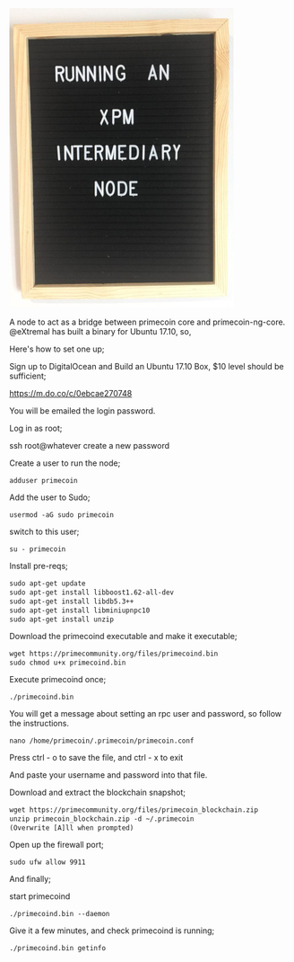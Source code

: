 <!-- TITLE: Running an Intermediary Node on Ubuntu 17.10 -->
<!-- SUBTITLE: A quick summary of Running Int Node -->

![Title Image](/uploads/inter-2.jpg "Title Image")

A node to act as a bridge between primecoin core and primecoin-ng-core. @eXtremal has built a binary for Ubuntu 17.10, so,

Here's how to set one up;


Sign up to DigitalOcean and Build an Ubuntu 17.10 Box, $10 level should be sufficient;

https://m.do.co/c/0ebcae270748

You will be emailed the login password.



Log in as root;

ssh root@whatever
create a new password

Create a user to run the node;

```
adduser primecoin
```

Add the user to Sudo;

```
usermod -aG sudo primecoin
```

switch to this user;

```
su - primecoin
```

Install pre-reqs;

```
sudo apt-get update
sudo apt-get install libboost1.62-all-dev
sudo apt-get install libdb5.3++
sudo apt-get install libminiupnpc10
sudo apt-get install unzip

```

Download the primecoind executable and make it executable;

```
wget https://primecommunity.org/files/primecoind.bin
sudo chmod u+x primecoind.bin

```


Execute primecoind once;

```
./primecoind.bin
```

You will get a message about setting an rpc user and password, so follow the instructions.

```
nano /home/primecoin/.primecoin/primecoin.conf
```

Press ctrl - o to save the file, and ctrl - x to exit

And paste your username and password into that file.

Download and extract the blockchain snapshot;

```
wget https://primecommunity.org/files/primecoin_blockchain.zip
unzip primecoin_blockchain.zip -d ~/.primecoin
(Overwrite [A]ll when prompted)

```

Open up the firewall port;

```
sudo ufw allow 9911
```

And finally;


start primecoind

```
./primecoind.bin --daemon
```

Give it a few minutes, and check primecoind is running;

```
./primecoind.bin getinfo

```